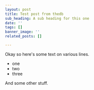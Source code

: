 ```yaml
---
layout: post
title: Test post from thedb
sub_heading: A sub heading for this one
date: ''
tags: []
banner_image: ''
related_posts: []

---
```

Okay so here's some text on various lines.

* one
* two
* three

And some other stuff.